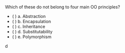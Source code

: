 <panel header="{{ icon_Q_A }} Which of these do not belong to four main OO principles?">

<panel header="%%Prerequisites%%" expandable expanded>
  <panel src="../../objects/abstraction/unit-inElsewhere-asFlat.md" boilerplate header="OOP: Objects: Abstraction" />
  <panel src="../../objects/encapsulation/unit-inElsewhere-asFlat.md" boilerplate header="OOP: Objects: Encapsulation" />
  <panel src="../../inheritance/what/unit-inElsewhere-asFlat.md" boilerplate header="OOP: Inheritance: Basic" />
  <panel src="../../inheritance/substitutability/unit-inElsewhere-asFlat.md" boilerplate header="OOP: Inheritance: Substitutability" />
  <panel src="../../polymorphism/what/unit-inElsewhere-asFlat.md" boilerplate header="OOP: Polymorphism: Introduction" />
</panel>

<p/>

<question>
Which of these do not belong to four main OO principles?

- ( ) a. Abstraction
- ( ) b. Encapsulation
- ( ) c. Inheritance
- ( ) d. Substitutability
- ( ) e. Polymorphism


<div slot="answer">

d

</div>
</question>
</panel>
